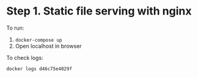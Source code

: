 # Step 1. Static file serving with nginx

To run:

1. `docker-compose up`
2. Open localhost in browser

To check logs:

`docker logs d46c75e4029f`
